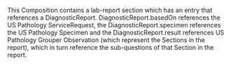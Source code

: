 This Composition contains a lab-report section which has an entry that references a DiagnosticReport. DiagnosticReport.basedOn references the US Pathology ServiceRequest, the DiagnosticReport.specimen references the US Pathology Specimen and the DiagnosticReport.result references US Pathology Grouper Observation (which represent the Sections in the report), which in turn reference the sub-questions of that Section in the report. 